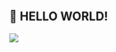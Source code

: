 ## 👋 HELLO WORLD!

<a href="https://www.python.org/"><img src="https://img.shields.io/badge/Python-#3776AB?style=flat-square&logo=Python&logoColor=White"/></a>

